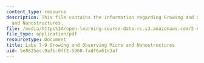 ```yaml
---
content_type: resource
description: This file contains the information regarding Growing and Observing Micro
  and Nanostructures.
file: /media/https%3A/open-learning-course-data-rc.s3.amazonaws.com/2-674-micro-nano-engineering-laboratory-spring-2016/5e8825ec9afb0ff25960fadf0a61d3af_MIT2_674S16_LabNote7_9.pdf
file_type: application/pdf
resourcetype: Document
title: Labs 7-9 Growing and Observing Micro and Nanostructures
uid: 5e8825ec-9afb-0ff2-5960-fadf0a61d3af
---
```

